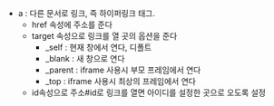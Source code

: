 - a : 다른 문서로 링크, 즉 하이퍼링크 태그.
	- href 속성에 주소를 준다
	- target 속성으로 링크를 열 곳의 옵션을 준다
		- \_self : 현재 창에서 연다, 디폴트
		- \_blank : 새 창으로 연다
		- \_parent : iframe 사용시 부모 프레임에서 연다
		- \_top : iframe 사용시 최상의 프레임에서 연다
	- id속성으로 주소#id로 링크를 열면 아이디를 설정한 곳으로 오도록 설정